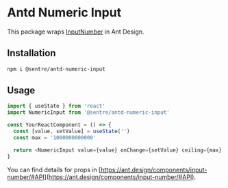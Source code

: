 # Antd Numeric Input

This package wraps [InputNumber](https://ant.design/components/input-number/) in Ant Design.

## Installation

```bash
npm i @sentre/antd-numeric-input
```

## Usage

```ts
import { useState } from 'react'
import NumericInput from '@sentre/antd-numeric-input'

const YourReactComponent = () => {
  const [value, setValue] = useState('')
  const max = '1000000000000'

  return <NumericInput value={value} onChange={setValue} ceiling={max} />
}
```

You can find details for props in [https://ant.design/components/input-number/#API](https://ant.design/components/input-number/#API).
